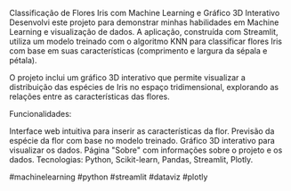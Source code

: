  Classificação de Flores Iris com Machine Learning e Gráfico 3D Interativo
 Desenvolvi este projeto para demonstrar minhas habilidades em Machine Learning e visualização de dados. A aplicação, construída com Streamlit, utiliza um modelo treinado com o algoritmo KNN para classificar flores Iris com base em suas características (comprimento e largura da sépala e pétala).

O projeto inclui um gráfico 3D interativo que permite visualizar a distribuição das espécies de Iris no espaço tridimensional, explorando as relações entre as características das flores.

Funcionalidades:

Interface web intuitiva para inserir as características da flor.
Previsão da espécie da flor com base no modelo treinado.
Gráfico 3D interativo para visualizar os dados.
Página "Sobre" com informações sobre o projeto e os dados.
Tecnologias: Python, Scikit-learn, Pandas, Streamlit, Plotly.

#machinelearning #python #streamlit #dataviz #plotly
